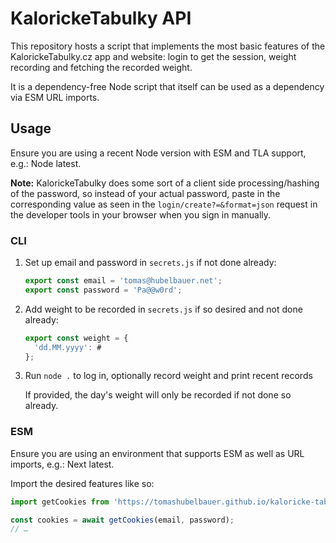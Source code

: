 # KalorickeTabulky API

This repository hosts a script that implements the most basic features of the
KalorickeTabulky.cz app and website: login to get the session, weight recording
and fetching the recorded weight.

It is a dependency-free Node script that itself can be used as a dependency via
ESM URL imports.

## Usage

Ensure you are using a recent Node version with ESM and TLA support, e.g.:
Node latest.

**Note:** KalorickeTabulky does some sort of a client side processing/hashing of
the password, so instead of your actual password, paste in the corresponding
value as seen in the `login/create?=&format=json` request in the developer tools
in your browser when you sign in manually.

### CLI

1. Set up email and password in `secrets.js` if not done already:
   ```js
   export const email = 'tomas@hubelbauer.net';
   export const password = 'Pa@@w0rd';
   ```
2. Add weight to be recorded in `secrets.js` if so desired and not done already:
   ```js
   export const weight = {
     'dd.MM.yyyy': #
   };
   ```
3. Run `node .` to log in, optionally record weight and print recent records

   If provided, the day's weight will only be recorded if not done so already.

### ESM

Ensure you are using an environment that supports ESM as well as URL imports,
e.g.: Next latest.

Import the desired features like so:

```javascript
import getCookies from 'https://tomashubelbauer.github.io/kaloricke-tabulky-api/getCookies.js';

const cookies = await getCookies(email, password);
// …
```
